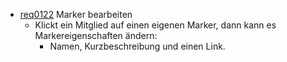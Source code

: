 * [req0122](https://github.com/PolitAktiv/politaktiv-requirements/tree/master/de/requirements/req0122.md) Marker bearbeiten 
  * Klickt ein Mitglied auf einen eigenen Marker, dann kann es Markereigenschaften ändern:
    * Namen, Kurzbeschreibung und einen Link.